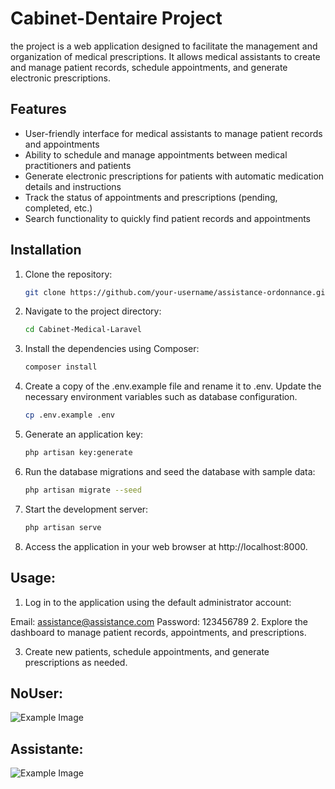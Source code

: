 # Cabinet-Dentaire Project

the project is a web application designed to facilitate the management and organization of medical prescriptions. It allows medical assistants to create and manage patient records, schedule appointments, and generate electronic prescriptions.

## Features

- User-friendly interface for medical assistants to manage patient records and appointments
- Ability to schedule and manage appointments between medical practitioners and patients
- Generate electronic prescriptions for patients with automatic medication details and instructions
- Track the status of appointments and prescriptions (pending, completed, etc.)
- Search functionality to quickly find patient records and appointments

## Installation

1. Clone the repository:

   ```bash
   git clone https://github.com/your-username/assistance-ordonnance.git

2. Navigate to the project directory:

   ```bash
   cd Cabinet-Medical-Laravel

3. Install the dependencies using Composer:

   ```bash
   composer install

4. Create a copy of the .env.example file and rename it to .env. Update the necessary environment variables such as database configuration.

   ```bash
   cp .env.example .env

5. Generate an application key:
   
   ```bash
   php artisan key:generate


6. Run the database migrations and seed the database with sample data:

   ```bash
   php artisan migrate --seed

7. Start the development server:

   ```bash
   php artisan serve

8. Access the application in your web browser at http://localhost:8000.

## Usage:

1. Log in to the application using the default administrator account:

Email: assistance@assistance.com
Password: 123456789
2. Explore the dashboard to manage patient records, appointments, and prescriptions.

3. Create new patients, schedule appointments, and generate prescriptions as needed.

## NoUser:

![Example Image](Cabinet-Medical-Laravel\public\images\Medical-Center.png)

## Assistante:

![Example Image](Cabinet-Medical-Laravel\public\images\Medical-Center2.png)
